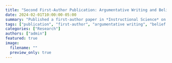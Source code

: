 ```yaml
---
title: "Second First-Author Publication: Argumentative Writing and Belief Change in Instructional Science (2024)"
date: 2024-02-01T10:00:00-05:00
summary: "Published a first-author paper in *Instructional Science* on how belief change after reading affects argumentative writing."
tags: ["publication", "first-author", "argumentative writing", "belief change"]
categories: ["Research"]
authors: ["admin"]
featured: true
image:
  filename: ""
  preview_only: true
---
```

